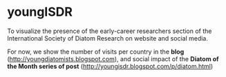 # youngISDR

To visualize the presence of the early-career researchers section of the International Society of Diatom Research on website and social media.

For now, we show the number of visits per country in the **blog** (<http://youngdiatomists.blogspot.com>), and social impact of the  **Diatom of the Month series of post** (<http://youngisdr.blogspot.com/p/diatom.html>)



